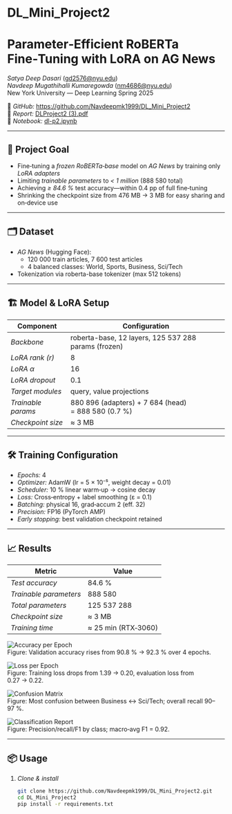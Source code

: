 # DL_Mini_Project2

# Parameter‑Efficient RoBERTa Fine‑Tuning with LoRA on AG News

*Satya Deep Dasari* (gd2576@nyu.edu)  
*Navdeep Mugathihalli Kumaregowda* (nm4686@nyu.edu)  
New York University — Deep Learning Spring 2025

🔗 *GitHub:* https://github.com/Navdeepmk1999/DL_Mini_Project2  
📄 *Report:* [DLProject2 (3).pdf](./DLProject2%20.pdf)  
📓 *Notebook:* [dl-p2.ipynb](./dl-p2.ipynb)

---

## 🚀 Project Goal

- Fine‑tuning a *frozen RoBERTa‑base* model on *AG News* by training only *LoRA adapters*  
- Limiting *trainable parameters* to *< 1 million* (888 580 total)  
- Achieving *≥ 84.6 %* test accuracy—within 0.4 pp of full fine‑tuning  
- Shrinking the checkpoint size from 476 MB → 3 MB for easy sharing and on‑device use  

---

## 🗂️ Dataset

- *AG News* (Hugging Face):  
  - 120 000 train articles, 7 600 test articles  
  - 4 balanced classes: World, Sports, Business, Sci/Tech  
- Tokenization via roberta-base tokenizer (max 512 tokens)  

---

## 🏗️ Model & LoRA Setup

| Component            | Configuration                  |
|----------------------|--------------------------------|
| *Backbone*         | roberta-base, 12 layers, 125 537 288 params (frozen) |
| *LoRA rank (r)*    | 8                              |
| *LoRA α*           | 16                             |
| *LoRA dropout*     | 0.1                            |
| *Target modules*   | query, value projections   |
| *Trainable params* | 880 896 (adapters) + 7 684 (head) = 888 580 (0.7 %) |
| *Checkpoint size*  | ≈ 3 MB                          |

---

## 🛠️ Training Configuration

- *Epochs:* 4  
- *Optimizer:* AdamW (lr = 5 × 10⁻⁵, weight decay = 0.01)  
- *Scheduler:* 10 % linear warm‑up → cosine decay  
- *Loss:* Cross‑entropy + label smoothing (ε = 0.1)  
- *Batching:* physical 16, grad‑accum 2 (eff. 32)  
- *Precision:* FP16 (PyTorch AMP)  
- *Early stopping:* best validation checkpoint retained  

---

## 📈 Results

| Metric                 | Value            |
|------------------------|------------------|
| *Test accuracy*      | 84.6 %           |
| *Trainable parameters* | 888 580         |
| *Total parameters*   | 125 537 288      |
| *Checkpoint size*    | ≈ 3 MB           |
| *Training time*      | ≈ 25 min (RTX‑3060) |

![Accuracy per Epoch](./figures/accuracy.png)  
Figure: Validation accuracy rises from 90.8 % → 92.3 % over 4 epochs.

![Loss per Epoch](./figures/loss.png)  
Figure: Training loss drops from 1.39 → 0.20, evaluation loss from 0.27 → 0.22.

![Confusion Matrix](./figures/conf_mat.png)  
Figure: Most confusion between Business ↔ Sci/Tech; overall recall 90–97 %.

![Classification Report](./figures/classification_report.png)  
Figure: Precision/recall/F1 by class; macro‑avg F1 = 0.92.

---

## 📦 Usage

1. *Clone & install*  
   ```bash
   git clone https://github.com/Navdeepmk1999/DL_Mini_Project2.git
   cd DL_Mini_Project2
   pip install -r requirements.txt
